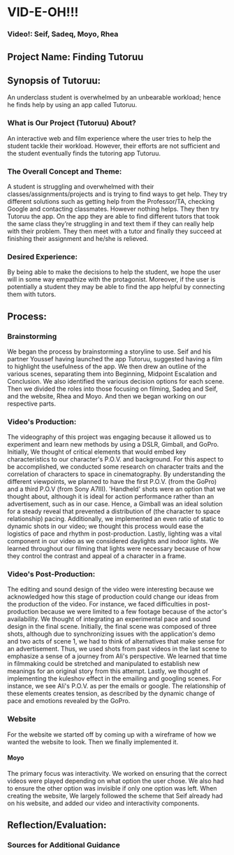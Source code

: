 # VID-E-OH!!!
### Video!: Seif, Sadeq, Moyo, Rhea
## Project Name: Finding Tutoruu

## Synopsis of Tutoruu: 

An underclass student is overwhelmed by an unbearable workload; hence he finds help by using an app called Tutoruu.

### What is Our Project (Tutoruu) About?

An interactive web and film experience where the user tries to help the student tackle their workload. However, their efforts are not sufficient and the student eventually finds the tutoring app Tutoruu.  

### The Overall Concept and Theme:

A student is struggling and overwhelmed with their classes/assignments/projects and is trying to find ways to get help. They try different solutions such as getting help from the Professor/TA, checking Google and contacting classmates. However nothing helps. They then try Tutoruu the app. On the app they are able to find different tutors that took the same class they’re struggling in and text them if they can really help with their problem. They then meet with a tutor and finally they succeed at finishing their assignment and he/she is relieved.

### Desired Experience:

By being able to make the decisions to help the student, we hope the user will in some way empathize with the protagonist. Moreover, if the user is potentially a student they may be able to find the app helpful by connecting them with tutors. 

## Process: 

### Brainstorming

We began the process by brainstorming a storyline to use. Seif and his partner Youssef having launched the app Tutoruu, suggested having a film to highlight the usefulness of the app. We then drew an outline of the various scenes, separating them into Beginning, Midpoint Escalation and Conclusion. We also identified the various decision options for each scene. Then we divided the roles into those focusing on filming, Sadeq and Seif, and the website, Rhea and Moyo. And then we began working on our respective parts. 

### Video's Production:


The videography of this project was engaging because it allowed us to experiment and learn new methods by using a DSLR, Gimball, and GoPro. Initially, We thought of critical elements that would embed key characteristics to our character's P.O.V. and background. For this aspect to be accomplished, we conducted some research on character traits and the correlation of characters to space in cinematography. By understanding the different viewpoints, we planned to have the first P.O.V. (from the GoPro) and a third P.O.V (from Sony A7III). 'Handheld' shots were an option that we thought about, although it is ideal for action performance rather than an advertisement, such as in our case. Hence, a Gimball was an ideal solution for a steady reveal that prevented a distribution of (the character to space relationship) pacing. 
Additionally, we implemented an even ratio of static to dynamic shots in our video; we thought this process would ease the logistics of pace and rhythm in post-production. Lastly, lighting was a vital component in our video as we considered daylights and indoor lights. We learned throughout our filming that lights were necessary because of how they control the contrast and appeal of a character in a frame.

### Video's Post-Production:

The editing and sound design of the video were interesting because we acknowledged how this stage of production could change our ideas from the production of the video. For instance, we faced difficulties in post-production because we were limited to a few footage because of the actor's availability. We thought of integrating an experimental pace and sound design in the final scene. Initially, the final scene was composed of three shots, although due to synchronizing issues with the application's demo and two acts of scene 1, we had to think of alternatives that make sense for an advertisement. Thus, we used shots from past videos in the last scene to emphasize a sense of a journey from Ali's perspective. We learned that time in filmmaking could be stretched and manipulated to establish new meanings for an original story from this attempt. Lastly, we thought of implementing the kuleshov effect in the emailing and googling scenes. For instance, we see Ali's P.O.V. as per the emails or google. The relationship of these elements creates tension, as described by the dynamic change of pace and emotions revealed by the GoPro.



### Website

For the website we started off by coming up with a wireframe of how we wanted the website to look. Then we finally implemented it. 

#### Moyo

The primary focus was interactivity. We worked on ensuring that the correct videos were played depending on what option the user chose. We also had to ensure the other option was invisible if only one option was left. When creating the website, We largely followed the scheme that Seif already had on his website, and added our video and interactivity components. 

## Reflection/Evaluation: 

### Sources for Additional Guidance
